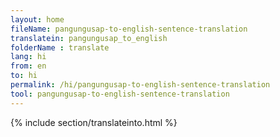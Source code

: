 ```yaml
---
layout: home
fileName: pangungusap-to-english-sentence-translation
translatein: pangungusap_to_english
folderName : translate
lang: hi
from: en
to: hi
permalink: /hi/pangungusap-to-english-sentence-translation
tool: pangungusap-to-english-sentence-translation
---
```

{% include section/translateinto.html %}